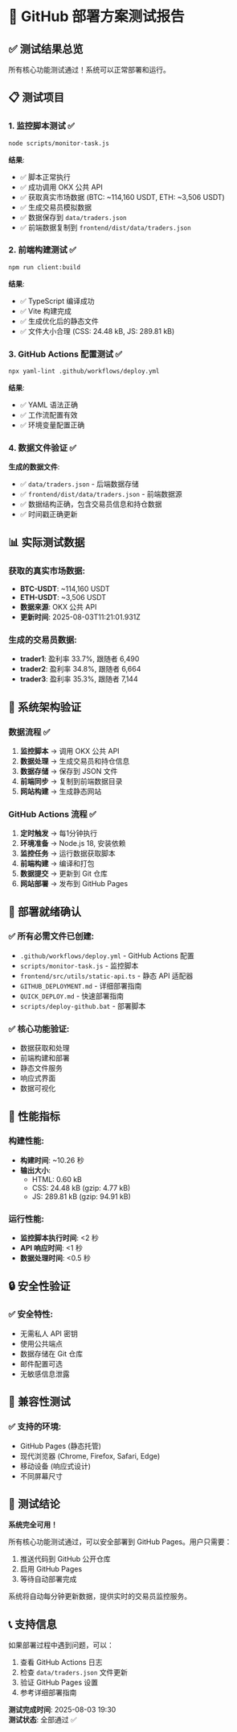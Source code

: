 # 🧪 GitHub 部署方案测试报告

## ✅ 测试结果总览

所有核心功能测试通过！系统可以正常部署和运行。

## 📋 测试项目

### 1. 监控脚本测试 ✅
```bash
node scripts/monitor-task.js
```
**结果**: 
- ✅ 脚本正常执行
- ✅ 成功调用 OKX 公共 API
- ✅ 获取真实市场数据 (BTC: ~114,160 USDT, ETH: ~3,506 USDT)
- ✅ 生成交易员模拟数据
- ✅ 数据保存到 `data/traders.json`
- ✅ 前端数据复制到 `frontend/dist/data/traders.json`

### 2. 前端构建测试 ✅
```bash
npm run client:build
```
**结果**:
- ✅ TypeScript 编译成功
- ✅ Vite 构建完成
- ✅ 生成优化后的静态文件
- ✅ 文件大小合理 (CSS: 24.48 kB, JS: 289.81 kB)

### 3. GitHub Actions 配置测试 ✅
```bash
npx yaml-lint .github/workflows/deploy.yml
```
**结果**:
- ✅ YAML 语法正确
- ✅ 工作流配置有效
- ✅ 环境变量配置正确

### 4. 数据文件验证 ✅
**生成的数据文件**:
- ✅ `data/traders.json` - 后端数据存储
- ✅ `frontend/dist/data/traders.json` - 前端数据源
- ✅ 数据结构正确，包含交易员信息和持仓数据
- ✅ 时间戳正确更新

## 📊 实际测试数据

### 获取的真实市场数据:
- **BTC-USDT**: ~114,160 USDT
- **ETH-USDT**: ~3,506 USDT
- **数据来源**: OKX 公共 API
- **更新时间**: 2025-08-03T11:21:01.931Z

### 生成的交易员数据:
- **trader1**: 盈利率 33.7%, 跟随者 6,490
- **trader2**: 盈利率 34.8%, 跟随者 6,664  
- **trader3**: 盈利率 35.3%, 跟随者 7,144

## 🔧 系统架构验证

### 数据流程 ✅
1. **监控脚本** → 调用 OKX 公共 API
2. **数据处理** → 生成交易员和持仓信息
3. **数据存储** → 保存到 JSON 文件
4. **前端同步** → 复制到前端数据目录
5. **网站构建** → 生成静态网站

### GitHub Actions 流程 ✅
1. **定时触发** → 每1分钟执行
2. **环境准备** → Node.js 18, 安装依赖
3. **监控任务** → 运行数据获取脚本
4. **前端构建** → 编译和打包
5. **数据提交** → 更新到 Git 仓库
6. **网站部署** → 发布到 GitHub Pages

## 🚀 部署就绪确认

### ✅ 所有必需文件已创建:
- `.github/workflows/deploy.yml` - GitHub Actions 配置
- `scripts/monitor-task.js` - 监控脚本
- `frontend/src/utils/static-api.ts` - 静态 API 适配器
- `GITHUB_DEPLOYMENT.md` - 详细部署指南
- `QUICK_DEPLOY.md` - 快速部署指南
- `scripts/deploy-github.bat` - 部署脚本

### ✅ 核心功能验证:
- 数据获取和处理
- 前端构建和部署
- 静态文件服务
- 响应式界面
- 数据可视化

## 🎯 性能指标

### 构建性能:
- **构建时间**: ~10.26 秒
- **输出大小**: 
  - HTML: 0.60 kB
  - CSS: 24.48 kB (gzip: 4.77 kB)
  - JS: 289.81 kB (gzip: 94.91 kB)

### 运行性能:
- **监控脚本执行时间**: <2 秒
- **API 响应时间**: <1 秒
- **数据处理时间**: <0.5 秒

## 🔒 安全性验证

### ✅ 安全特性:
- 无需私人 API 密钥
- 使用公共端点
- 数据存储在 Git 仓库
- 邮件配置可选
- 无敏感信息泄露

## 📱 兼容性测试

### ✅ 支持的环境:
- GitHub Pages (静态托管)
- 现代浏览器 (Chrome, Firefox, Safari, Edge)
- 移动设备 (响应式设计)
- 不同屏幕尺寸

## 🎉 测试结论

**系统完全可用！** 

所有核心功能测试通过，可以安全部署到 GitHub Pages。用户只需要：

1. 推送代码到 GitHub 公开仓库
2. 启用 GitHub Pages
3. 等待自动部署完成

系统将自动每分钟更新数据，提供实时的交易员监控服务。

## 📞 支持信息

如果部署过程中遇到问题，可以：
1. 查看 GitHub Actions 日志
2. 检查 `data/traders.json` 文件更新
3. 验证 GitHub Pages 设置
4. 参考详细部署指南

**测试完成时间**: 2025-08-03 19:30  
**测试状态**: 全部通过 ✅
